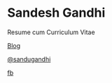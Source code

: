 Sandesh Gandhi
=====================

Resume cum Curriculum Vitae

[Blog](http://radicalvision.wordpress.com "Tech Blog")

[@sandugandhi](http://twitter.com/sandugandhi "twitter")

[fb](http://facebook.com/sandeshgandhi "facebook")

